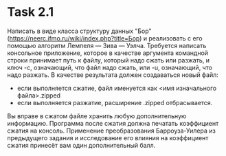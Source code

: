 # Task 2.1
Написать в виде класса структуру данных "Бор" (https://neerc.ifmo.ru/wiki/index.php?title=Бор) и реализовать с его помощью алгоритм Лемпеля — Зива — Уэлча. Требуется написать консольное приложение, которое в качестве аргумента командной строки принимает путь к файлу, который надо сжать или разжать, и ключ -c, означающий, что файл надо сжать, или -u, означающий, что надо разжать. В качестве результата должен создаваться новый файл:
- если выполняется сжатие, файл именуется как <имя изначального файла>.zipped
- если выполняется разжатие, расширение .zipped отбрасывается.

Вы вправе в сжатом файле хранить любую дополнительную информацию. Программа после сжатия должна печатать коэффициент сжатия на консоль. Применение преобразования Барроуза-Уилера из предыдущего задания и исследование его влияния на коэффициент сжатия принесёт вам один дополнительный балл.
